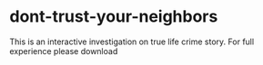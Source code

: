 # dont-trust-your-neighbors
This is an interactive investigation on true life crime story.
For full experience please download 
